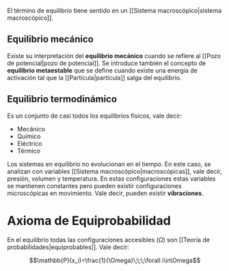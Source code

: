 
El término de equilibrio tiene sentido en un [[Sistema macroscópico|sistema macroscópico]]. 

## Equilibrio mecánico 

Existe su interpretación del **equilibrio mecánico** cuando se refiere al [[Pozo de potencial|pozo de potencial]]. Se introduce también el concepto de **equilibrio metaestable** que se define cuando existe una energía de activación tal que la [[Partícula|partícula]] salga del equilibrio.  


## Equilibrio termodinámico 

Es un conjunto de casi todos los equilibrios físicos, vale decir: 
- Mecánico 
- Químico 
- Eléctrico 
- Térmico 

Los sistemas en equilibrio no evolucionan en el tiempo. En este caso, se analizan con variables [[Sistema macroscópico|macroscópicas]], vale decir, presión, volumen y temperatura. En estas configuraciones estas variables se mantienen constantes pero pueden existir configuraciones microscópicas en movimiento. Vale decir, pueden existir **vibraciones**. 

# Axioma de Equiprobabilidad 

En el equilibrio todas las configuraciones accesibles ($\Omega$) son [[Teoría de probabilidades|equiprobables]]. Vale decir: 

$$\mathbb{P}(x_i)=\frac{1}{\Omega}\;\;\;\forall i\in\Omega$$

